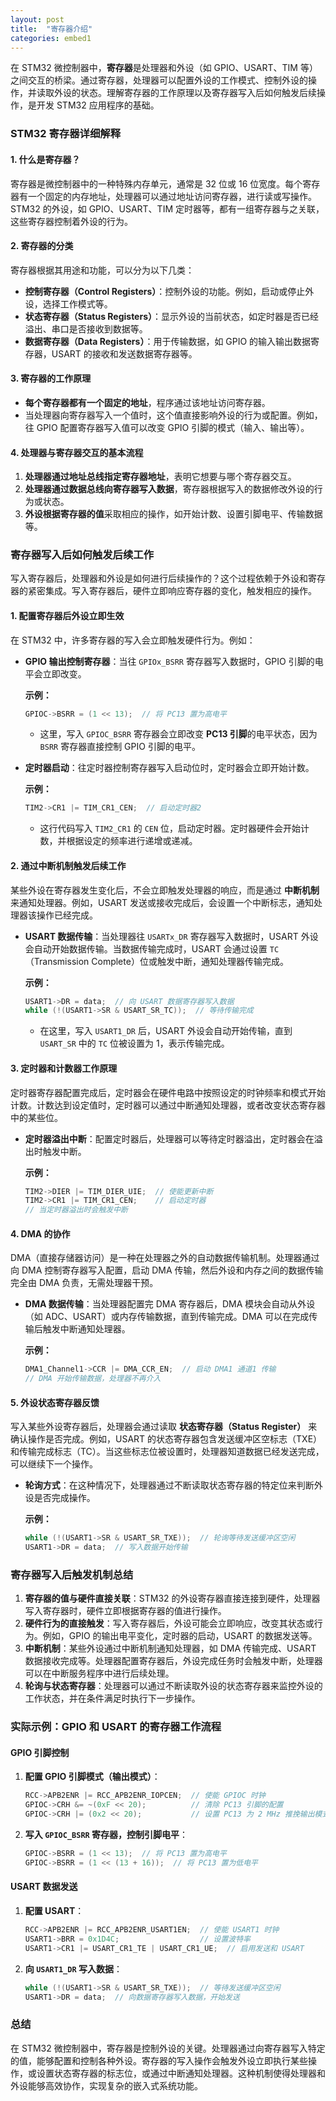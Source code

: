 ```yaml
---
layout: post
title:  "寄存器介绍"
categories: embed1
---
```


在 STM32 微控制器中，**寄存器**是处理器和外设（如 GPIO、USART、TIM 等）之间交互的桥梁。通过寄存器，处理器可以配置外设的工作模式、控制外设的操作，并读取外设的状态。理解寄存器的工作原理以及寄存器写入后如何触发后续操作，是开发 STM32 应用程序的基础。

### **STM32 寄存器详细解释**

#### **1. 什么是寄存器？**
寄存器是微控制器中的一种特殊内存单元，通常是 32 位或 16 位宽度。每个寄存器有一个固定的内存地址，处理器可以通过地址访问寄存器，进行读或写操作。STM32 的外设，如 GPIO、USART、TIM 定时器等，都有一组寄存器与之关联，这些寄存器控制着外设的行为。

#### **2. 寄存器的分类**
寄存器根据其用途和功能，可以分为以下几类：

- **控制寄存器（Control Registers）**：控制外设的功能。例如，启动或停止外设，选择工作模式等。
- **状态寄存器（Status Registers）**：显示外设的当前状态，如定时器是否已经溢出、串口是否接收到数据等。
- **数据寄存器（Data Registers）**：用于传输数据，如 GPIO 的输入输出数据寄存器，USART 的接收和发送数据寄存器等。

#### **3. 寄存器的工作原理**
- **每个寄存器都有一个固定的地址**，程序通过该地址访问寄存器。
- 当处理器向寄存器写入一个值时，这个值直接影响外设的行为或配置。例如，往 GPIO 配置寄存器写入值可以改变 GPIO 引脚的模式（输入、输出等）。

#### **4. 处理器与寄存器交互的基本流程**
1. **处理器通过地址总线指定寄存器地址**，表明它想要与哪个寄存器交互。
2. **处理器通过数据总线向寄存器写入数据**，寄存器根据写入的数据修改外设的行为或状态。
3. **外设根据寄存器的值**采取相应的操作，如开始计数、设置引脚电平、传输数据等。

### **寄存器写入后如何触发后续工作**

写入寄存器后，处理器和外设是如何进行后续操作的？这个过程依赖于外设和寄存器的紧密集成。写入寄存器后，硬件立即响应寄存器的变化，触发相应的操作。

#### **1. 配置寄存器后外设立即生效**
在 STM32 中，许多寄存器的写入会立即触发硬件行为。例如：

- **GPIO 输出控制寄存器**：当往 `GPIOx_BSRR` 寄存器写入数据时，GPIO 引脚的电平会立即改变。
  
  **示例：**
  ```c
  GPIOC->BSRR = (1 << 13);  // 将 PC13 置为高电平
  ```
  - 这里，写入 `GPIOC_BSRR` 寄存器会立即改变 **PC13 引脚**的电平状态，因为 `BSRR` 寄存器直接控制 GPIO 引脚的电平。

- **定时器启动**：往定时器控制寄存器写入启动位时，定时器会立即开始计数。

  **示例：**
  ```c
  TIM2->CR1 |= TIM_CR1_CEN;  // 启动定时器2
  ```
  - 这行代码写入 `TIM2_CR1` 的 `CEN` 位，启动定时器。定时器硬件会开始计数，并根据设定的频率进行递增或递减。

#### **2. 通过中断机制触发后续工作**
某些外设在寄存器发生变化后，不会立即触发处理器的响应，而是通过 **中断机制** 来通知处理器。例如，USART 发送或接收完成后，会设置一个中断标志，通知处理器该操作已经完成。

- **USART 数据传输**：当处理器往 `USARTx_DR` 寄存器写入数据时，USART 外设会自动开始数据传输。当数据传输完成时，USART 会通过设置 `TC`（Transmission Complete）位或触发中断，通知处理器传输完成。

  **示例：**
  ```c
  USART1->DR = data;  // 向 USART 数据寄存器写入数据
  while (!(USART1->SR & USART_SR_TC));  // 等待传输完成
  ```
  - 在这里，写入 `USART1_DR` 后，USART 外设会自动开始传输，直到 `USART_SR` 中的 `TC` 位被设置为 1，表示传输完成。

#### **3. 定时器和计数器工作原理**
定时器寄存器配置完成后，定时器会在硬件电路中按照设定的时钟频率和模式开始计数。计数达到设定值时，定时器可以通过中断通知处理器，或者改变状态寄存器中的某些位。

- **定时器溢出中断**：配置定时器后，处理器可以等待定时器溢出，定时器会在溢出时触发中断。

  **示例：**
  ```c
  TIM2->DIER |= TIM_DIER_UIE;  // 使能更新中断
  TIM2->CR1 |= TIM_CR1_CEN;    // 启动定时器
  // 当定时器溢出时会触发中断
  ```

#### **4. DMA 的协作**
DMA（直接存储器访问）是一种在处理器之外的自动数据传输机制。处理器通过向 DMA 控制寄存器写入配置，启动 DMA 传输，然后外设和内存之间的数据传输完全由 DMA 负责，无需处理器干预。

- **DMA 数据传输**：当处理器配置完 DMA 寄存器后，DMA 模块会自动从外设（如 ADC、USART）或内存传输数据，直到传输完成。DMA 可以在完成传输后触发中断通知处理器。

  **示例：**
  ```c
  DMA1_Channel1->CCR |= DMA_CCR_EN;  // 启动 DMA1 通道1 传输
  // DMA 开始传输数据，处理器不再介入
  ```

#### **5. 外设状态寄存器反馈**
写入某些外设寄存器后，处理器会通过读取 **状态寄存器（Status Register）** 来确认操作是否完成。例如，USART 的状态寄存器包含发送缓冲区空标志（TXE）和传输完成标志（TC）。当这些标志位被设置时，处理器知道数据已经发送完成，可以继续下一个操作。

- **轮询方式**：在这种情况下，处理器通过不断读取状态寄存器的特定位来判断外设是否完成操作。

  **示例：**
  ```c
  while (!(USART1->SR & USART_SR_TXE));  // 轮询等待发送缓冲区空闲
  USART1->DR = data;  // 写入数据开始传输
  ```

### **寄存器写入后触发机制总结**

1. **寄存器的值与硬件直接关联**：STM32 的外设寄存器直接连接到硬件，处理器写入寄存器时，硬件立即根据寄存器的值进行操作。
2. **硬件行为的直接触发**：写入寄存器后，外设可能会立即响应，改变其状态或行为。例如，GPIO 的输出电平变化，定时器的启动，USART 的数据发送等。
3. **中断机制**：某些外设通过中断机制通知处理器，如 DMA 传输完成、USART 数据接收完成等。处理器配置寄存器后，外设完成任务时会触发中断，处理器可以在中断服务程序中进行后续处理。
4. **轮询与状态寄存器**：处理器可以通过不断读取外设的状态寄存器来监控外设的工作状态，并在条件满足时执行下一步操作。

### **实际示例：GPIO 和 USART 的寄存器工作流程**

#### **GPIO 引脚控制**

1. **配置 GPIO 引脚模式（输出模式）**：
   ```c
   RCC->APB2ENR |= RCC_APB2ENR_IOPCEN;  // 使能 GPIOC 时钟
   GPIOC->CRH &= ~(0xF << 20);          // 清除 PC13 引脚的配置
   GPIOC->CRH |= (0x2 << 20);           // 设置 PC13 为 2 MHz 推挽输出模式
   ```

2. **写入 `GPIOC_BSRR` 寄存器，控制引脚电平**：
   ```c
   GPIOC->BSRR = (1 << 13);  // 将 PC13 置为高电平
   GPIOC->BSRR = (1 << (13 + 16));  // 将 PC13 置为低电平
   ```

#### **USART 数据发送**

1. **配置 USART**：
   ```c
   RCC->APB2ENR |= RCC_APB2ENR_USART1EN;  // 使能 USART1 时钟
   USART1->BRR = 0x1D4C;                  // 设置波特率
   USART1->CR1 |= USART_CR1_TE | USART_CR1_UE;  // 启用发送和 USART
   ```

2. **向 `USART1_DR` 写入数据**：
   ```c
   while (!(USART1->SR & USART_SR_TXE));  // 等待发送缓冲区空闲
   USART1->DR = data;  // 向数据寄存器写入数据，开始发送
   ```

### **总结**

在 STM32 微控制器中，寄存器是控制外设的关键。处理器通过向寄存器写入特定的值，能够配置和控制各种外设。寄存器的写入操作会触发外设立即执行某些操作，或设置状态寄存器的标志位，或通过中断通知处理器。这种机制使得处理器和外设能够高效协作，实现复杂的嵌入式系统功能。